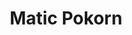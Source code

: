 ---
# personal photo
avatar: ""

# position index is used for sorting/positioning on the website
position: 0

# Prefix (before the name), typically Dr., Mag., ...
prefix: ""

# Display name
title: "Matic Pokorn"

# Role/position
role: "MSc student"

# Organizations/Affiliations
organizations:
- name: Jožef Stefan Institute
  url: https://ijs.si

# COBISS/SICRIS identifier
cobiss:

# The date when joined / departed from the lab. Empty if not used
date_start:
date_end:

# Short bio (displayed in user profile at end of posts)
bio: ""

interests: []


# Organizational groups that you belong to (for People widget)
#   Set this to `[]` or comment out if you are not using People widget.
user_groups:
- alumni
---